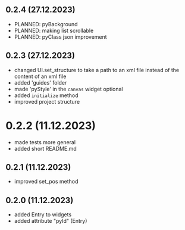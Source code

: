 ## 0.2.4 (27.12.2023)
- PLANNED: pyBackground
- PLANNED: making list scrollable
- PLANNED: pyClass json improvement

## 0.2.3 (27.12.2023)
- changed UI.set_structure to take a path to an xml file instead of the content of an xml file
- added 'guides' folder
- made 'pyStyle' in the `canvas` widget optional
- added `initialize` method
- improved project structure

# 0.2.2 (11.12.2023)
- made tests more general
- added short README.md

## 0.2.1 (11.12.2023)
- improved set_pos method

## 0.2.0 (11.12.2023)
- added Entry to widgets
- added attribute "pyId" (Entry)
